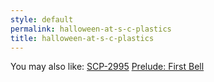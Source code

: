 ```yaml
---
style: default
permalink: halloween-at-s-c-plastics
title: halloween-at-s-c-plastics
---
```

You may also like:
[SCP-2995](http://scp-wiki.net/scp-2995)
[Prelude: First Bell](http://scp-wiki.net/days-gone-by)
